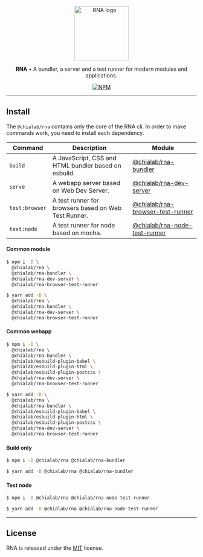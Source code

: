 <p align="center">
    <a href="https://www.chialab.io/p/rna">
        <img alt="RNA logo" width="144" height="144" src="https://raw.githack.com/chialab/rna/main/logo.svg" />
    </a>
</p>

<p align="center">
    <strong>RNA</strong> • A bundler, a server and a test runner for modern modules and applications.
</p>

<p align="center">
    <a href="https://www.npmjs.com/package/@chialab/rna"><img alt="NPM" src="https://img.shields.io/npm/v/@chialab/rna.svg?style=flat-square"></a>
</p>

---

## Install

The `@chialab/rna` contains only the core of the RNA cli. In order to make commands work, you need to install each dependency.

| Command | Description | Module |
| ------- | ----------- | ------ |
| `build` | A JavaScript, CSS and HTML bundler based on esbuild. | [@chialab/rna-bundler](https://www.npmjs.com/package/@chialab/rna-bundler) |
| `serve` | A webapp server based on Web Dev Server. | [@chialab/rna-dev-server](https://www.npmjs.com/package/@chialab/rna-dev-server) |
| `test:browser` | A test runner for browsers based on Web Test Runner. | [@chialab/rna-browser-test-runner](https://www.npmjs.com/package/@chialab/rna-browser-test-runner) |
| `test:node` | A test runner for node based on mocha. | [@chialab/rna-node-test-runner](https://www.npmjs.com/package/@chialab/rna-node-test-runner) |

#### Common module

```sh
$ npm i -D \
  @chialab/rna \
  @chialab/rna-bundler \
  @chialab/rna-dev-server \
  @chialab/rna-browser-test-runner

$ yarn add -D \
  @chialab/rna \
  @chialab/rna-bundler \
  @chialab/rna-dev-server \
  @chialab/rna-browser-test-runner
```

#### Common webapp

```sh
$ npm i -D \
  @chialab/rna \
  @chialab/rna-bundler \
  @chialab/esbuild-plugin-babel \
  @chialab/esbuild-plugin-html \
  @chialab/esbuild-plugin-postcss \
  @chialab/rna-dev-server \
  @chialab/rna-browser-test-runner

$ yarn add -D \
  @chialab/rna \
  @chialab/rna-bundler \
  @chialab/esbuild-plugin-babel \
  @chialab/esbuild-plugin-html \
  @chialab/esbuild-plugin-postcss \
  @chialab/rna-dev-server \
  @chialab/rna-browser-test-runner
```

#### Build only

```sh
$ npm i -D @chialab/rna @chialab/rna-bundler

$ yarn add -D @chialab/rna @chialab/rna-bundler
```

#### Test node

```sh
$ npm i -D @chialab/rna @chialab/rna-node-test-runner

$ yarn add -D @chialab/rna @chialab/rna-node-test-runner
```

---

## License

RNA is released under the [MIT](https://github.com/chialab/rna/blob/master/packages/rna/LICENSE) license.
